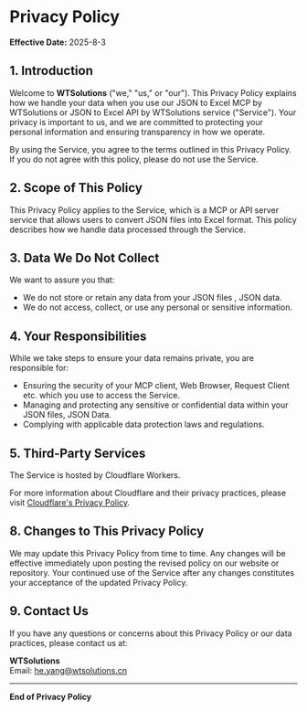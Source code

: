 # Privacy Policy

**Effective Date:** 2025-8-3

## 1. Introduction

Welcome to **WTSolutions** ("we," "us," or "our"). This Privacy Policy explains how we handle your data when you use our JSON to Excel MCP by WTSolutions or JSON to Excel API by WTSolutions service ("Service"). Your privacy is important to us, and we are committed to protecting your personal information and ensuring transparency in how we operate.

By using the Service, you agree to the terms outlined in this Privacy Policy. If you do not agree with this policy, please do not use the Service.

## 2. Scope of This Policy

This Privacy Policy applies to the Service, which is a MCP or API server service that allows users to convert JSON files into Excel format. This policy describes how we handle data processed through the Service.

## 3. Data We Do Not Collect

We want to assure you that:
- We do not store or retain any data from your JSON files , JSON data.
- We do not access, collect, or use any personal or sensitive information.

## 4. Your Responsibilities

While we take steps to ensure your data remains private, you are responsible for:
- Ensuring the security of your MCP client, Web Browser, Request Client etc. which you use to access the Service.
- Managing and protecting any sensitive or confidential data within your JSON files, JSON Data.
- Complying with applicable data protection laws and regulations.

## 5. Third-Party Services

The Service is hosted by Cloudflare Workers.

For more information about Cloudflare and their privacy practices, please visit [Cloudflare's Privacy Policy](https://www.cloudflare.com/privacypolicy/).


## 8. Changes to This Privacy Policy

We may update this Privacy Policy from time to time. Any changes will be effective immediately upon posting the revised policy on our website or repository. Your continued use of the Service after any changes constitutes your acceptance of the updated Privacy Policy.

## 9. Contact Us

If you have any questions or concerns about this Privacy Policy or our data practices, please contact us at:

**WTSolutions**  
Email: [he.yang@wtsolutions.cn](mailto:he.yang@wtsolutions.cn)  

---

**End of Privacy Policy**
